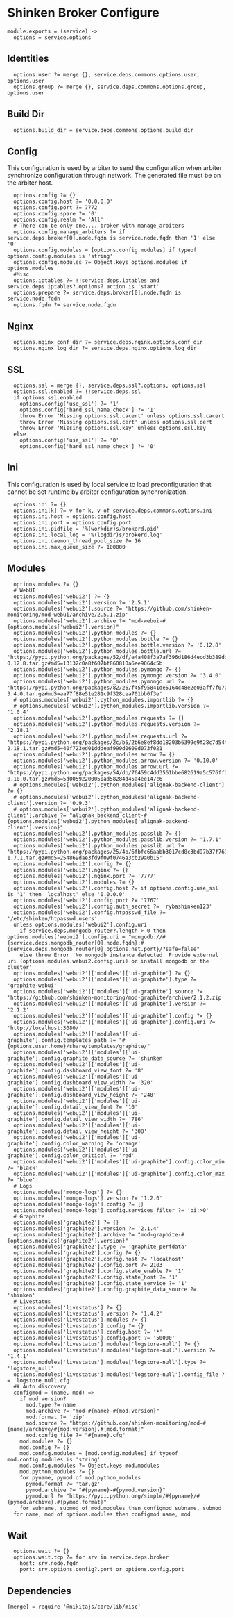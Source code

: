 
# Shinken Broker Configure

    module.exports = (service) ->
      options = service.options

## Identities

      options.user ?= merge {}, service.deps.commons.options.user, options.user
      options.group ?= merge {}, service.deps.commons.options.group, options.user

## Build Dir

      options.build_dir = service.deps.commons.options.build_dir

## Config

This configuration is used by arbiter to send the configuration when arbiter
synchronize configuration through network. The generated file must be on the
arbiter host.

      options.config ?= {}
      options.config.host ?= '0.0.0.0'
      options.config.port ?= 7772
      options.config.spare ?= '0'
      options.config.realm ?= 'All'
      # There can be only one.... broker with manage_arbiters
      options.config.manage_arbiters ?= if service.deps.broker[0].node.fqdn is service.node.fqdn then '1' else '0'
      options.config.modules = [options.config.modules] if typeof options.config.modules is 'string'
      options.config.modules ?= Object.keys options.modules if options.modules
      #Misc
      options.iptables ?= !!service.deps.iptables and service.deps.iptables?.options?.action is 'start'
      options.prepare ?= service.deps.broker[0].node.fqdn is service.node.fqdn
      options.fqdn ?= service.node.fqdn

## Nginx
      
      options.nginx_conf_dir ?= service.deps.nginx.options.conf_dir
      options.nginx_log_dir ?= service.deps.nginx.options.log_dir

## SSL

      options.ssl = merge {}, service.deps.ssl?.options, options.ssl
      options.ssl.enabled ?= !!service.deps.ssl
      if options.ssl.enabled
        options.config['use_ssl'] ?= '1'
        options.config['hard_ssl_name_check'] ?= '1'
        throw Error 'Missing options.ssl.cacert' unless options.ssl.cacert
        throw Error 'Missing options.ssl.cert' unless options.ssl.cert
        throw Error 'Missing options.ssl.key' unless options.ssl.key
      else
        options.config['use_ssl'] ?= '0'
        options.config['hard_ssl_name_check'] ?= '0'

## Ini

This configuration is used by local service to load preconfiguration that cannot
be set runtime by arbiter configuration synchronization.

      options.ini ?= {}
      options.ini[k] ?= v for k, v of service.deps.commons.options.ini
      options.ini.host = options.config.host
      options.ini.port = options.config.port
      options.ini.pidfile = '%(workdir)s/brokerd.pid'
      options.ini.local_log = '%(logdir)s/brokerd.log'
      options.ini.daemon_thread_pool_size ?= 16
      options.ini.max_queue_size ?= 100000

## Modules

      options.modules ?= {}
      # WebUI
      options.modules['webui2'] ?= {}
      options.modules['webui2'].version ?= '2.5.1'
      options.modules['webui2'].source ?= 'https://github.com/shinken-monitoring/mod-webui/archive/2.5.1.zip'
      options.modules['webui2'].archive ?= "mod-webui-#{options.modules['webui2'].version}"
      options.modules['webui2'].python_modules ?= {}
      options.modules['webui2'].python_modules.bottle ?= {}
      options.modules['webui2'].python_modules.bottle.version ?= '0.12.8'
      options.modules['webui2'].python_modules.bottle.url ?= 'https://pypi.python.org/packages/52/df/e4a408f3a7af396d186d4ecd3b389dd764f0f943b4fa8d257bfe7b49d343/bottle-0.12.8.tar.gz#md5=13132c0a8f607bf860810a6ee9064c5b'
      options.modules['webui2'].python_modules.pymongo ?= {}
      options.modules['webui2'].python_modules.pymongo.version ?= '3.4.0'
      options.modules['webui2'].python_modules.pymongo.url ?= 'https://pypi.python.org/packages/82/26/f45f95841de5164c48e2e03aff7f0702e22cef2336238d212d8f93e91ea8/pymongo-3.4.0.tar.gz#md5=aa77f88e51e281c9f328cea701bb6f3e'
      # options.modules['webui2'].python_modules.importlib ?= {}
      # options.modules['webui2'].python_modules.importlib.version ?= '1.0.4'
      options.modules['webui2'].python_modules.requests ?= {}
      options.modules['webui2'].python_modules.requests.version ?= '2.18.1'
      options.modules['webui2'].python_modules.requests.url ?= 'https://pypi.python.org/packages/2c/b5/2b6e8ef8dd18203b6399e9f28c7d54f6de7b7549853fe36d575bd31e29a7/requests-2.18.1.tar.gz#md5=40f723ed01dddeaf990d0609d073f021'
      options.modules['webui2'].python_modules.arrow ?= {}
      options.modules['webui2'].python_modules.arrow.version ?= '0.10.0'
      options.modules['webui2'].python_modules.arrow.url ?= 'https://pypi.python.org/packages/54/db/76459c4dd3561bbe682619a5c576ff30c42e37c2e01900ed30a501957150/arrow-0.10.0.tar.gz#md5=5d00592200050ad58284d45a4ee147c6'
      # options.modules['webui2'].python_modules['alignak-backend-client'] ?= {}
      # options.modules['webui2'].python_modules['alignak-backend-client'].version ?= '0.9.3'
      # options.modules['webui2'].python_modules['alignak-backend-client'].archive ?= "alignak_backend_client-#{options.modules['webui2'].python_modules['alignak-backend-client'].version}"
      options.modules['webui2'].python_modules.passlib ?= {}
      options.modules['webui2'].python_modules.passlib.version ?= '1.7.1'
      options.modules['webui2'].python_modules.passlib.url ?= 'https://pypi.python.org/packages/25/4b/6fbfc66aabb3017cd8c3bd97b37f769d7503ead2899bf76e570eb91270de/passlib-1.7.1.tar.gz#md5=254869dae3fd9f09f0746a3cb29a0b15'
      options.modules['webui2'].config ?= {}
      options.modules['webui2'].nginx ?= {}
      options.modules['webui2'].nginx.port ?= '7777'
      options.modules['webui2'].modules ?= {}
      options.modules['webui2'].config.host ?= if options.config.use_ssl is '1' then 'localhost' else '0.0.0.0'
      options.modules['webui2'].config.port ?= '7767'
      options.modules['webui2'].config.auth_secret ?= 'rybashinken123'
      options.modules['webui2'].config.htpasswd_file ?= '/etc/shinken/htpasswd.users'
      unless options.modules['webui2'].config.uri
        if service.deps.mongodb_router?.length > 0 then options.modules['webui2'].config.uri = "mongodb://#{service.deps.mongodb_router[0].node.fqdn}:#{service.deps.mongodb_router[0].options.net.port}/?safe=false"
        else throw Error 'No mongodb instance detected. Provide external uri (options.modules.webui2.config.uri) or install mongodb on the cluster'
      options.modules['webui2']['modules']['ui-graphite'] ?= {}
      options.modules['webui2']['modules']['ui-graphite'].type ?= 'graphite-webui'
      options.modules['webui2']['modules']['ui-graphite'].source ?= 'https://github.com/shinken-monitoring/mod-graphite/archive/2.1.2.zip'
      options.modules['webui2']['modules']['ui-graphite'].version ?= '2.1.2'
      options.modules['webui2']['modules']['ui-graphite'].config ?= {}
      options.modules['webui2']['modules']['ui-graphite'].config.uri ?= 'http://localhost:3080/'
      options.modules['webui2']['modules']['ui-graphite'].config.templates_path ?= "#{options.user.home}/share/templates/graphite/"
      options.modules['webui2']['modules']['ui-graphite'].config.graphite_data_source ?= 'shinken'
      options.modules['webui2']['modules']['ui-graphite'].config.dashboard_view_font ?= '8'
      options.modules['webui2']['modules']['ui-graphite'].config.dashboard_view_width ?= '320'
      options.modules['webui2']['modules']['ui-graphite'].config.dashboard_view_height ?= '240'
      options.modules['webui2']['modules']['ui-graphite'].config.detail_view_font ?= '10'
      options.modules['webui2']['modules']['ui-graphite'].config.detail_view_width ?= '786'
      options.modules['webui2']['modules']['ui-graphite'].config.detail_view_height ?= '308'
      options.modules['webui2']['modules']['ui-graphite'].config.color_warning ?= 'orange'
      options.modules['webui2']['modules']['ui-graphite'].config.color_critical ?= 'red'
      options.modules['webui2']['modules']['ui-graphite'].config.color_min ?= 'black'
      options.modules['webui2']['modules']['ui-graphite'].config.color_max ?= 'blue'
      # Logs
      options.modules['mongo-logs'] ?= {}
      options.modules['mongo-logs'].version ?= '1.2.0'
      options.modules['mongo-logs'].config ?= {}
      options.modules['mongo-logs'].config.services_filter ?= 'bi:>0'
      # Graphite
      options.modules['graphite2'] ?= {}
      options.modules['graphite2'].version ?= '2.1.4'
      options.modules['graphite2'].archive ?= "mod-graphite-#{options.modules['graphite2'].version}"
      options.modules['graphite2'].type ?= 'graphite_perfdata'
      options.modules['graphite2'].config ?= {}
      options.modules['graphite2'].config.host ?= 'localhost'
      options.modules['graphite2'].config.port ?= 2103
      options.modules['graphite2'].config.state_enable ?= '1'
      options.modules['graphite2'].config.state_host ?= '1'
      options.modules['graphite2'].config.state_service ?= '1'
      options.modules['graphite2'].config.graphite_data_source ?= 'shinken'
      # Livestatus
      options.modules['livestatus'] ?= {}
      options.modules['livestatus'].version ?= '1.4.2'
      options.modules['livestatus'].modules ?= {}
      options.modules['livestatus'].config ?= {}
      options.modules['livestatus'].config.host ?= '*'
      options.modules['livestatus'].config.port ?= '50000'
      options.modules['livestatus'].modules['logstore-null'] ?= {}
      options.modules['livestatus'].modules['logstore-null'].version ?= '1.4.1'
      options.modules['livestatus'].modules['logstore-null'].type ?= 'logstore_null'
      options.modules['livestatus'].modules['logstore-null'].config_file ?= 'logstore_null.cfg'
      ## Auto discovery
      configmod = (name, mod) =>
        if mod.version?
          mod.type ?= name
          mod.archive ?= "mod-#{name}-#{mod.version}"
          mod.format ?= 'zip'
          mod.source ?= "https://github.com/shinken-monitoring/mod-#{name}/archive/#{mod.version}.#{mod.format}"
          mod.config_file ?= "#{name}.cfg"
        mod.modules ?= {}
        mod.config ?= {}
        mod.config.modules = [mod.config.modules] if typeof mod.config.modules is 'string'
        mod.config.modules ?= Object.keys mod.modules
        mod.python_modules ?= {}
        for pyname, pymod of mod.python_modules
          pymod.format ?= 'tar.gz'
          pymod.archive ?= "#{pyname}-#{pymod.version}"
          pymod.url ?= "https://pypi.python.org/simple/#{pyname}/#{pymod.archive}.#{pymod.format}"
        for subname, submod of mod.modules then configmod subname, submod
      for name, mod of options.modules then configmod name, mod

## Wait

      options.wait ?= {}
      options.wait.tcp ?= for srv in service.deps.broker
        host: srv.node.fqdn
        port: srv.options.config?.port or options.config.port

## Dependencies

    {merge} = require '@nikitajs/core/lib/misc'
